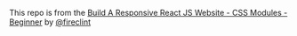 This repo is from the [Build A Responsive React JS Website - CSS Modules - Beginner](https://youtu.be/1_Cu-yMQru8) by [@fireclint](https://github.com/fireclint/drive-react-css-modules)